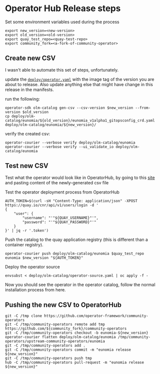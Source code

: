 # Operator Hub Release steps

Set some environment variables used during the process

```shell
export new_version=<new-version>
export old_version=<old-version>
export quay_test_repo=<quay-test-repo>
export community_fork=<a-fork-of-community-operator>
```

## Create new CSV

I wasn't able to automate this set of steps, unfortunately.

update the [`deploy/operator.yaml`](../deploy/operator.yaml) with the image tag of the version you are about to release. Also update anything else that might have change in this release in the manifests.

run the following:

```shell
operator-sdk olm-catalog gen-csv --csv-version $new_version --from-version $old_version
cp deploy/olm-catalog/eunomia/${old_version}/eunomia_v1alpha1_gitopsconfig_crd.yaml deploy/olm-catalog/eunomia/${new_version}/
```

verify the created csv:

```shell
operator-courier --verbose verify deploy/olm-catalog/eunomia
operator-courier --verbose verify --ui_validate_io deploy/olm-catalog/eunomia
```

## Test new CSV

Test what the operator would look like in OperatorHub, by going to this [site](https://operatorhub.io/preview) and pasting content of the newly-generated csv file

Test the operator deployment process from OperatorHub

```shell
AUTH_TOKEN=$(curl -sH "Content-Type: application/json" -XPOST https://quay.io/cnr/api/v1/users/login -d '
{
    "user": {
        "username": "'"${QUAY_USERNAME}"'",
        "password": "'"${QUAY_PASSWORD}"'"
    }
}' | jq -r '.token')
```

Push the catalog to the quay application registry (this is different than a container registry).

```shell
operator-courier push deploy/olm-catalog/eunomia $quay_test_repo eunomia $new_version "${AUTH_TOKEN}"
```

Deploy the operator source

```shell
envsubst < deploy/olm-catalog/operator-source.yaml | oc apply -f -
```

Now you should see the operator in the operator catalog, follow the normal installation process from here.

## Pushing the new CSV to OperatorHub

```shell
git -C /tmp clone https://github.com/operator-framework/community-operators
git -C /tmp/community-operators remote add tmp https://github.com/${community_fork}/community-operators
git -C /tmp/community-operators checkout -b eunomia-${new_version}
operator-courier flatten deploy/olm-catalog/eunomia /tmp/community-operators/upstream-community-operators/eunomia
git -C /tmp/community-operators add .
git -C /tmp/community-operators commit -m "eunomia release ${new_version}"
git -C /tmp/community-operators push tmp
hub -C /tmp/community-operators pull-request -m "eunomia release ${new_version}"
```
